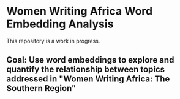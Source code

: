 # Women Writing Africa Word Embedding Analysis

This repository is a work in progress.

## Goal: Use word embeddings to explore and quantify the relationship between topics addressed in "Women Writing Africa: The Southern Region"